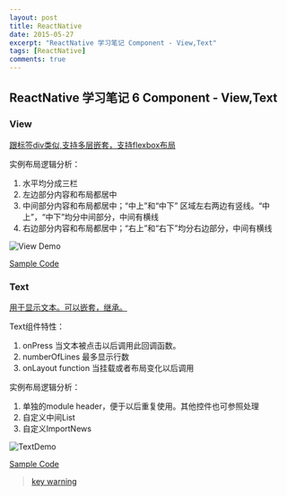 ```yaml
---
layout: post
title: ReactNative
date: 2015-05-27
excerpt: "ReactNative 学习笔记 Component - View,Text"
tags: [ReactNative]
comments: true
---
```


## ReactNative 学习笔记 6 Component - View,Text

### View

[跟标签div类似,支持多层嵌套，支持flexbox布局](http://reactnative.cn/docs/0.26/view.html#content)

实例布局逻辑分析：

1. 水平均分成三栏
2. 左边部分内容和布局都居中
3. 中间部分内容和布局都居中；“中上”和“中下” 区域左右两边有竖线。“中上”，“中下”均分中间部分，中间有横线
4. 右边部分内容和布局都居中；“右上”和“右下”均分右边部分，中间有横线


![View Demo](http://i.imgur.com/e6IN6Lh.png)

[Sample Code](https://github.com/vivianking6855/ReactNativeProject/blob/rncomponent/TwoReactNative/app/ViewLesson.js)


### Text
[用于显示文本。可以嵌套，继承。](http://reactnative.cn/docs/0.26/text.html#content)

Text组件特性：

1. onPress 当文本被点击以后调用此回调函数。
2. numberOfLines 最多显示行数
3. onLayout function 当挂载或者布局变化以后调用

实例布局逻辑分析：
1. 单独的module header，便于以后重复使用。其他控件也可参照处理
2. 自定义中间List
3. 自定义ImportNews 

![TextDemo](http://i.imgur.com/oOUUx5i.png)


[Sample Code](https://github.com/vivianking6855/ReactNativeProject/blob/rncomponent/TwoReactNative/app/TextLesson.js)

> [key warning ](http://facebook.github.io/react/docs/multiple-components.html#dynamic-children)
